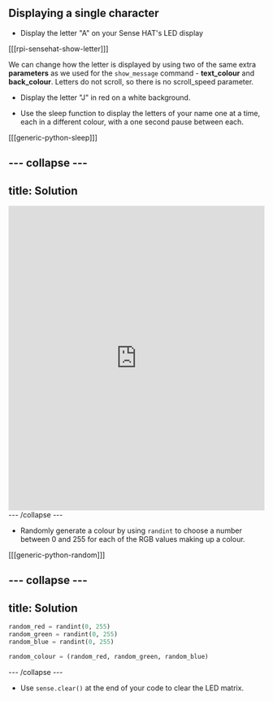 ## Displaying a single character

+ Display the letter "A" on your Sense HAT's LED display

[[[rpi-sensehat-show-letter]]]

We can change how the letter is displayed by using two of the same extra **parameters** as we used for the `show_message` command - **text_colour** and **back_colour**. Letters do not scroll, so there is no scroll_speed parameter.

+ Display the letter "J" in red on a white background.

+ Use the sleep function to display the letters of your name one at a time, each in a different colour, with a one second pause between each.

[[[generic-python-sleep]]]

--- collapse ---
---
title: Solution
---
<iframe src="https://trinket.io/embed/python/cae33bc332?toggleCode=true" width="100%" height="600" frameborder="0" marginwidth="0" marginheight="0" allowfullscreen></iframe>
--- /collapse ---

+ Randomly generate a colour by using `randint` to choose a number between 0 and 255 for each of the RGB values making up a colour.

[[[generic-python-random]]]

--- collapse ---
---
title: Solution
---
```python
random_red = randint(0, 255)
random_green = randint(0, 255)
random_blue = randint(0, 255)

random_colour = (random_red, random_green, random_blue)
```

--- /collapse ---

+ Use `sense.clear()` at the end of your code to clear the LED matrix.
